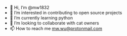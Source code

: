 - 👋 Hi, I’m @mw1832
- 👀 I’m interested in contributing to open source projects
- 🌱 I’m currently learning python
- 💞️ I’m looking to collaborate with cat owners
- 📫 How to reach me mw.wu@protonmail.com

<!---
mw1832/mw1832 is a ✨ special ✨ repository because its `README.md` (this file) appears on your GitHub profile.
You can click the Preview link to take a look at your changes.
--->
